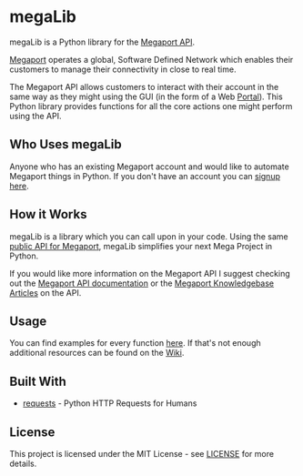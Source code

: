 # megaLib
megaLib is a Python library for the [Megaport API](https://dev.megaport.com/).

[Megaport](https://www.megaport.com/) operates a global, Software Defined Network which enables their customers to 
manage their connectivity in close to real time.

The Megaport API allows customers to interact with their account in the same way as they might using the GUI (in the 
form of a Web [Portal](https://portal.megaport.com/login)). This Python library provides functions for all the core 
actions one might perform using the API.

## Who Uses megaLib
Anyone who has an existing Megaport account and would like to automate Megaport things in Python. If you don't have an 
account you can [signup here](https://portal.megaport.com/signup).

## How it Works
megaLib is a library which you can call upon in your code. Using the same 
[public API for Megaport](https://api.megaport.com/), megaLib simplifies your next Mega Project in Python.

If you would like more information on the Megaport API I suggest checking out the 
[Megaport API documentation](https://dev.megaport.com/) or the 
[Megaport Knowledgebase Articles](https://knowledgebase.megaport.com/open-api/) on the API.

## Usage
You can find examples for every function [here](https://github.com/jvdspeare/megaLib/tree/master/examples). If that's 
not enough additional resources can be found on the [Wiki](https://github.com/jvdspeare/megaLib/wiki).

## Built With
- [requests](https://github.com/requests/requests) - Python HTTP Requests for Humans

## License
This project is licensed under the MIT License - see 
[LICENSE](https://github.com/jvdspeare/megaLib/blob/master/LICENSE) for more details.